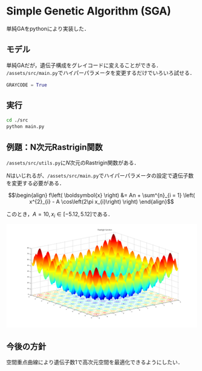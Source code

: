 # Simple Genetic Algorithm (SGA)
単純GAをpythonにより実装した．

## モデル
単純GAだが，遺伝子構成をグレイコードに変えることができる．
`/assets/src/main.py`でハイパーパラメータを変更するだけでいろいろ試せる．

```python
GRAYCODE = True
```

## 実行
```bash
cd ./src
python main.py
```

## 例題：N次元Rastrigin関数
`/assets/src/utils.py`に$N$次元のRastrigin関数がある．

$N$はいじれるが、`/assets/src/main.py`でハイパーパラメータの設定で遺伝子数を変更する必要がある．

```math
\begin{align}
	f\left( \boldsymbol{x} \right)
	&= An + \sum^{n}_{i = 1}
	\left( x^{2}_{i} - A \cos\left(2\pi x_{i}\right) \right)
\end{align}
```

このとき，$`A = 10, x_{i} \in \left[ -5.12, 5.12 \right]`$である．

<img src="./assets/sample/Rastrigin_function.png">

## 今後の方針
空間重点曲線により遺伝子数1で高次元空間を最適化できるようにしたい．

